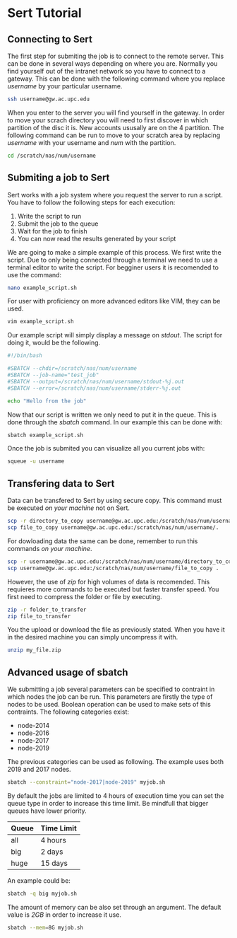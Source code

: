 # Sert Tutorial

## Connecting to Sert

The first step for submiting the job is to connect to the remote server.
This can be done in several ways depending on where you are.
Normally you find yourself out of the intranet network so you have to connect to a gateway.
This can be done with the following command where you replace *username* by your particular username.

```bash
ssh username@gw.ac.upc.edu
```

When you enter to the server you will find yourself in the gateway.
In order to move your scrach directory you will need to first discover in which partition of the disc it is.
New accounts ususally are on the 4 partition.
The following command can be run to move to your scratch area by replacing *username* with your username and *num* with the partition.

```bash
cd /scratch/nas/num/username
```

## Submiting a job to Sert

Sert works with a job system where you request the server to run a script.
You have to follow the following steps for each execution:
1. Write the script to run
2. Submit the job to the queue
3. Wait for the job to finish
4. You can now read the results generated by your script

We are going to make a simple example of this process.
We first write the script.
Due to only being connected through a terminal we need to use a terminal editor to write the script.
For begginer users it is recomended to use the command:

```bash
nano example_script.sh
```

For user with proficiency on more advanced editors like VIM, they can be used.

```bash
vim example_script.sh
```

Our example script will simply display a message on *stdout*.
The script for doing it, would be the following.

```bash
#!/bin/bash

#SBATCH --chdir=/scratch/nas/num/username
#SBATCH --job-name="test_job"
#SBATCH --output=/scratch/nas/num/username/stdout-%j.out
#SBATCH --error=/scratch/nas/num/username/stderr-%j.out

echo "Hello from the job"
```

Now that our script is written we only need to put it in the queue.
This is done through the *sbatch* command.
In our example this can be done with:

```bash
sbatch example_script.sh
```

Once the job is submited you can visualize all you current jobs with:

```bash
squeue -u username
```

## Transfering data to Sert

Data can be transfered to Sert by using secure copy.
This command must be executed *on your machine* not on Sert.

```bash
scp -r directory_to_copy username@gw.ac.upc.edu:/scratch/nas/num/username/.
scp file_to_copy username@gw.ac.upc.edu:/scratch/nas/num/username/.
```

For dowloading data the same can be done, remember to run this commands *on your machine*.


```bash
scp -r username@gw.ac.upc.edu:/scratch/nas/num/username/directory_to_copy .
scp username@gw.ac.upc.edu:/scratch/nas/num/username/file_to_copy .
```

However, the use of *zip* for high volumes of data is recomended.
This requieres more commands to be executed but faster transfer speed.
You first need to compress the folder or file by executing.

```bash
zip -r folder_to_transfer
zip file_to_transfer
```

You the upload or download the file as previously stated.
When you have it in the desired machine you can simply uncompress it with.

```bash
unzip my_file.zip
```

## Advanced usage of sbatch

We submitting a job several parameters can be specified to contraint in which nodes the job can be run.
This parameters are firstly the type of nodes to be used.
Boolean operation can be used to make sets of this contraints.
The following categories exist:
- node-2014
- node-2016
- node-2017
- node-2019

The previous categories can be used as following.
The example uses both 2019 and 2017 nodes.

```bash
sbatch --constraint="node-2017|node-2019" myjob.sh
```

By default the jobs are limited to 4 hours of execution time you can set the queue type in order to increase this time limit.
Be mindfull that bigger queues have lower priority.

Queue|Time Limit
-----|----------
all|4 hours
big|2 days
huge|15 days

An example could be:
```bash
sbatch -q big myjob.sh
```

The amount of memory can be also set through an argument.
The default value is *2GB* in order to increase it use.


```bash
sbatch --mem=8G myjob.sh
```
